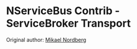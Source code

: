 # NServiceBus Contrib - ServiceBroker Transport

Original author: [Mikael Nordberg](http://github.com/nordbergmikael)